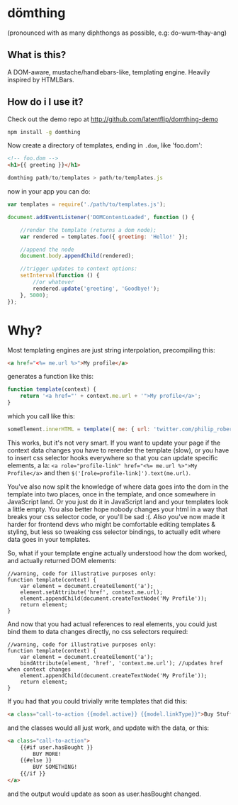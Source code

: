# dömthing

(pronounced with as many diphthongs as possible, e.g: do-wum-thay-ang)

## What is this?

A DOM-aware, mustache/handlebars-like, templating engine. Heavily inspired by HTMLBars.

## How do i I use it?

Check out the demo repo at http://github.com/latentflip/domthing-demo

```bash
npm install -g domthing
```

Now create a directory of templates, ending in `.dom`, like 'foo.dom':

```html
<!-- foo.dom -->
<h1>{{ greeting }}</h1>
```

```javascript
domthing path/to/templates > path/to/templates.js
```

now in your app you can do:
```javascript
var templates = require('./path/to/templates.js');

document.addEventListener('DOMContentLoaded', function () {

    //render the template (returns a dom node);
    var rendered = templates.foo({ greeting: 'Hello!' });

    //append the node
    document.body.appendChild(rendered);

    //trigger updates to context options:
    setInterval(function () {
        //or whatever
        rendered.update('greeting', 'Goodbye!');
    }, 5000);
});
```

# Why?

Most templating engines are just string interpolation, precompiling this:

```html
<a href="<%= me.url %>">My profile</a>
```

generates a function like this:

```js
function template(context) {
    return '<a href="' + context.me.url + '">My profile</a>';
}
```

which you call like this:

```js
someElement.innerHTML = template({ me: { url: 'twitter.com/philip_roberts' } });
```

This works, but it's not very smart. If you want to update your page if the context data changes you have to rerender the template (slow), or you have to insert css selector hooks everywhere so that you can update specific elements, a la: `<a role="profile-link" href="<%= me.url %>">My Profile</a>` and then `$('[role=profile-link]').text(me.url)`.

You've also now split the knowledge of where data goes into the dom in the template into two places, once in the template, and once somewhere in JavaScript land. Or you just do it in JavaScript land and your templates look a little empty. You also better hope nobody changes your html in a way that breaks your css selector code, or you'll be sad :(. _Also_ you've now made it harder for frontend devs who might be comfortable editing templates & styling, but less so tweaking css selector bindings, to actually edit where data goes in your templates.

So, what if your template engine actually understood how the dom worked, and actually returned DOM elements:

```
//warning, code for illustrative purposes only:
function template(context) {
    var element = document.createElement('a');
    element.setAttribute('href', context.me.url);
    element.appendChild(document.createTextNode('My Profile'));
    return element;
}
```

And now that you had actual references to real elements, you could just bind them to data changes directly, no css selectors required:

```
//warning, code for illustrative purposes only:
function template(context) {
    var element = document.createElement('a');
    bindAttribute(element, 'href', 'context.me.url'); //updates href when context changes
    element.appendChild(document.createTextNode('My Profile'));
    return element;
}
```

If you had that you could trivially write templates that did this:

```html
<a class="call-to-action {{model.active}} {{model.linkType}}">Buy Stuff!</a>
```

and the classes would all just work, and update with the data, or this:

```html
<a class="call-to-action">
    {{#if user.hasBought }}
        BUY MORE!
    {{#else }}
        BUY SOMETHING!
    {{/if }}
</a>
```

and the output would update as soon as user.hasBought changed.
